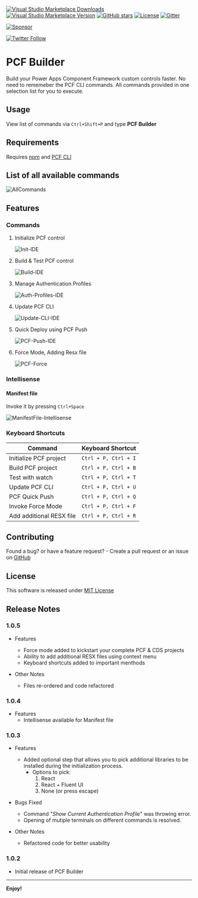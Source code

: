 [![Visual Studio Marketplace Downloads](https://img.shields.io/visual-studio-marketplace/d/danish-naglekar.pcf-builder)](https://marketplace.visualstudio.com/items?itemName=danish-naglekar.pcf-builder)
[![Visual Studio Marketplace Version](https://img.shields.io/visual-studio-marketplace/v/danish-naglekar.pcf-builder?label=vscode%20marketplace)](https://marketplace.visualstudio.com/items?itemName=danish-naglekar.pcf-builder)
[![GitHub stars](https://img.shields.io/github/stars/Power-Maverick/PCF-Builder-VSCode?label=github%20stars)](https://github.com/Power-Maverick/PCF-Builder-VSCode)
[![License](https://img.shields.io/github/license/Power-Maverick/PCF-Builder-VSCode)](https://github.com/Power-Maverick/PCF-Builder-VSCode/blob/master/LICENSE)
[![Gitter](https://img.shields.io/gitter/room/Power-Maverick/PCF-Builder-VSCode)](https://gitter.im/PCF-Builder/community)

[![Sponsor](https://img.shields.io/static/v1?label=Sponsor&message=%E2%9D%A4&logo=GitHub)](https://github.com/sponsors/Power-Maverick)

[![Twitter Follow](https://img.shields.io/twitter/follow/DanzMaverick?style=social)](https://twitter.com/Danzmaverick)

# PCF Builder

Build your Power Apps Component Framework custom controls faster. No need to rememeber the PCF CLI commands. All commands provided in one selection list for you to execute.

## Usage

View list of commands via `Ctrl+Shift+P` and type **PCF Builder**

## Requirements

Requires [npm](https://nodejs.org/en/) and [PCF CLI](https://aka.ms/PowerAppsCLI)

## List of all available commands

![AllCommands](https://github.com/Power-Maverick/PCF-Builder-VSCode/blob/master/assets/AllCommands.png?raw=true)

## Features

### Commands

1. Initialize PCF control

    ![Init-IDE](https://github.com/Power-Maverick/PCF-Builder-VSCode/blob/master/assets/Initialize-Control.gif?raw=true)

2. Build & Test PCF control
  
   ![Build-IDE](https://github.com/Power-Maverick/PCF-Builder-VSCode/blob/master/assets/Build-Control.gif?raw=true)

3. Manage Authentication Profiles
  
   ![Auth-Profiles-IDE](https://github.com/Power-Maverick/PCF-Builder-VSCode/blob/master/assets/Manage-Auth-Profiles.gif?raw=true)

4. Update PCF CLI
  
   ![Update-CLI-IDE](https://github.com/Power-Maverick/PCF-Builder-VSCode/blob/master/assets/Update-PCF-CLI.gif?raw=true)

5. Quick Deploy using PCF Push
  
   ![PCF-Push-IDE](https://github.com/Power-Maverick/PCF-Builder-VSCode/blob/master/assets/PCF-Push.gif?raw=true)

6. Force Mode, Adding Resx file
  
   ![PCF-Force](https://github.com/Power-Maverick/PCF-Builder-VSCode/blob/master/assets/PCF-Generator-Integration.gif?raw=true)

### Intellisense

#### Manifest file

Invoke it by pressing `Ctrl+Space`

![ManifestFile-Intellisense](https://github.com/Power-Maverick/PCF-Builder-VSCode/blob/master/assets/ManifestFileIntellisense.gif?raw=true)

### Keyboard Shortcuts

| Command | Keyboard Shortcut |
| ------- | ----------------- |
| Initialize PCF project | `Ctrl + P, Ctrl + I` |
| Build PCF project | `Ctrl + P, Ctrl + B` |
| Test with watch | `Ctrl + P, Ctrl + T` |
| Update PCF CLI | `Ctrl + P, Ctrl + U` |
| PCF Quick Push | `Ctrl + P, Ctrl + Q` |
| Invoke Force Mode | `Ctrl + P, Ctrl + F` |
| Add additional RESX file | `Ctrl + P, Ctrl + R` |

## Contributing

Found a bug? or have a feature request? - Create a pull request or an issue on [GitHub](https://github.com/Power-Maverick/PCF-Builder-VSCode)

## License

This software is released under [MIT License](http://www.opensource.org/licenses/mit-license.php)

## Release Notes

### 1.0.5

- Features
  - Force mode added to kickstart your complete PCF & CDS projects
  - Ability to add additional RESX files using context menu
  - Keyboard shortcuts added to important menthods
  
- Other Notes
  - Files re-ordered and code refactored

### 1.0.4

- Features
  - Intellisense available for Manifest file

### 1.0.3

- Features
  - Added optional step that allows you to pick additional libraries to be installed during the initialization process.
    - Options to pick:
      1. React
      2. React + Fluent UI
      3. None (or press escape)

- Bugs Fixed
  - Command "*Show Current Authentication Profile*" was throwing error.
  - Opening of mutiple terminals on different commands is resolved.

- Other Notes
  - Refactored code for better usability

### 1.0.2

- Initial release of PCF Builder

-------------------------------------------------------------------------------------------

**Enjoy!**

